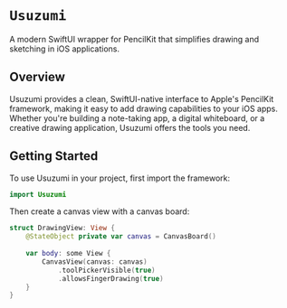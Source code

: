 # ``Usuzumi``

A modern SwiftUI wrapper for PencilKit that simplifies drawing and sketching in iOS applications.

## Overview

Usuzumi provides a clean, SwiftUI-native interface to Apple's PencilKit framework, making it easy to add drawing capabilities to your iOS apps. Whether you're building a note-taking app, a digital whiteboard, or a creative drawing application, Usuzumi offers the tools you need.

## Getting Started

To use Usuzumi in your project, first import the framework:

```swift
import Usuzumi
```

Then create a canvas view with a canvas board:

```swift
struct DrawingView: View {
    @StateObject private var canvas = CanvasBoard()
    
    var body: some View {
        CanvasView(canvas: canvas)
            .toolPickerVisible(true)
            .allowsFingerDrawing(true)
    }
}
```
